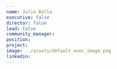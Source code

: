 ```yaml
---
name: Julia Balla
executive: false
director: false
lead: false
community_manager:   
position:  
project:  
image: ../assets/default_exec_image.png
linkedin: 
---
```

